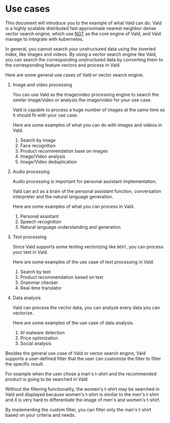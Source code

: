 # Use cases

This document will introduce you to the example of what Vald can do.
Vald is a highly scalable distributed fast approximate nearest neighbor dense vector search engine, which use [NGT](https://github.com/yahoojapan/NGT) as the core engine of Vald, and Vald manage to integrate with kubernetes.

In general, you cannot search your unstructured data using the inverted index, like images and videos.
By using a vector search engine like Vald, you can search the corresponding unstructured data by converting them to the corresponding feature vectors and process in Vald.

Here are some general use cases of Vald or vector search engine.

1. Image and video processing

    You can use Vald as the image/video processing engine to search the similar image/video or analysis the image/video for your use case.

    Vald is capable to process a huge number of images at the same time so it should fit with your use case.

    Here are some examples of what you can do with images and videos in Vald.

    1. Search by image
    1. Face recognition
    1. Product recommendation base on images
    1. Image/Video analysis
    1. Image/Video deduplication

1. Audio processing

    Audio processing is important for personal assistant implementation.

    Vald can act as a brain of the personal assistant function, conversation interpreter and the natural language generation.

    Here are some examples of what you can process in Vald.

    1. Personal assistant
    2. Speech recognition
    3. Natural language understanding and generation

1. Text processing

    Since Vald supports some texting vectorizing like `BERT`, you can process your text in Vald.

    Here are some examples of the use case of text processing in Vald.

    1. Search by text
    2. Product recommendation based on text
    3. Grammar checker
    4. Real-time translator

1. Data analysis

    Vald can process the vector data, you can analyze every data you can vectorize.

    Here are some examples of the use case of data analysis.

    1. AI malware detection
    2. Price optimization
    3. Social analysis

Besides the general use case of Vald or vector search engine, Vald supports a user-defined filter that the user can customize the filter to filter the specific result.

For example when the user chose a man's t-shirt and the recommended product is going to be searched in Vald.

Without the filtering functionality, the women's t-shirt may be searched in Vald and displayed because women's t-shirt is similar to the men's t-shirt and it is very hard to differentiate the image of men's and women's t-shirt.

By implementing the custom filter, you can filter only the man's t-shirt based on your criteria and needs.
